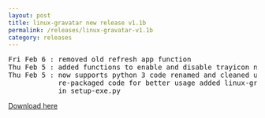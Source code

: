 ```yaml
---
layout: post
title: linux-gravatar new release v1.1b
permalink: /releases/linux-gravatar-v1.1b
category: releases
---
```


<pre>
Fri Feb 6 : removed old refresh app function
Thu Feb 5 : added functions to enable and disable trayicon notifications.
Thu Feb 5 : now supports python 3 code renamed and cleaned up codebase 
            re-packaged code for better usage added linux-gravatar script 
            in setup-exe.py
</pre>

[Download here](https://github.com/jrosco/linux-gravatar/archive/master.zip)
